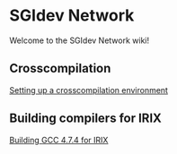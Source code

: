 # SGIdev Network
Welcome to the SGIdev Network wiki!

## Crosscompilation
[Setting up a crosscompilation environment](wiki/crosscompiling.html)

## Building compilers for IRIX
[Building GCC 4.7.4 for IRIX](wiki/Building_GCC_474_for_IRIX.html)
